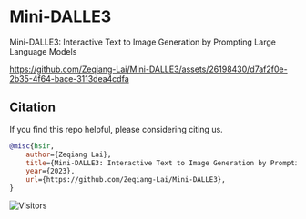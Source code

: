 # Mini-DALLE3

Mini-DALLE3: Interactive Text to Image Generation by Prompting Large Language Models



https://github.com/Zeqiang-Lai/Mini-DALLE3/assets/26198430/d7af2f0e-2b35-4f64-bace-3113dea4cdfa




## Citation

If you find this repo helpful, please considering citing us.

```bibtex
@misc{hsir,
	author={Zeqiang Lai},
	title={Mini-DALLE3: Interactive Text to Image Generation by Prompting Large Language Models},
	year={2023},
	url={https://github.com/Zeqiang-Lai/Mini-DALLE3},
}
```

![Visitors](https://api.visitorbadge.io/api/visitors?path=https%3A%2F%2Fgithub.com%2FZeqiang-Lai%2FMini-DALLE3&countColor=%23263759&style=flat)
